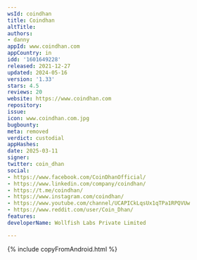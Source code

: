 ```yaml
---
wsId: coindhan
title: Coindhan
altTitle: 
authors:
- danny
appId: www.coindhan.com
appCountry: in
idd: '1601649228'
released: 2021-12-27
updated: 2024-05-16
version: '1.33'
stars: 4.5
reviews: 20
website: https://www.coindhan.com
repository: 
issue: 
icon: www.coindhan.com.jpg
bugbounty: 
meta: removed
verdict: custodial
appHashes: 
date: 2025-03-11
signer: 
twitter: coin_dhan
social:
- https://www.facebook.com/CoinDhanOfficial/
- https://www.linkedin.com/company/coindhan/
- https://t.me/coindhan/
- https://www.instagram.com/coindhan/
- https://www.youtube.com/channel/UCAPICkLqsUx1qTPa1RPQVUw
- https://www.reddit.com/user/Coin_Dhan/
features: 
developerName: Wollfish Labs Private Limited

---
```


{% include copyFromAndroid.html %}

